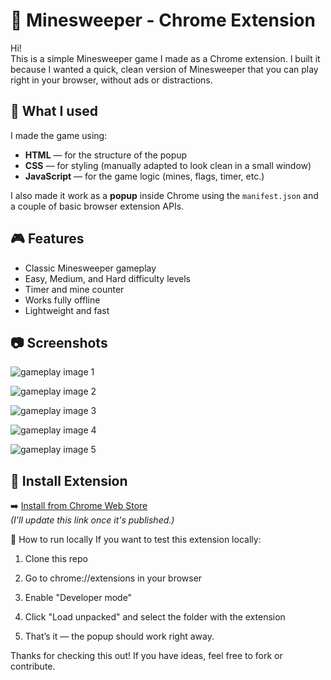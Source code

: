 # 🧨 Minesweeper - Chrome Extension

Hi!  
This is a simple Minesweeper game I made as a Chrome extension. I built it because I wanted a quick, clean version of Minesweeper that you can play right in your browser, without ads or distractions.

## 🔧 What I used

I made the game using:
- **HTML** — for the structure of the popup
- **CSS** — for styling (manually adapted to look clean in a small window)
- **JavaScript** — for the game logic (mines, flags, timer, etc.)

I also made it work as a **popup** inside Chrome using the `manifest.json` and a couple of basic browser extension APIs.

## 🎮 Features

- Classic Minesweeper gameplay
- Easy, Medium, and Hard difficulty levels
- Timer and mine counter
- Works fully offline
- Lightweight and fast

## 📷 Screenshots

![gameplay image 1](https://github.com/user-attachments/assets/f060b6e8-668a-44da-a555-a5ff8d33616e)

![gameplay image 2](https://github.com/user-attachments/assets/74bc203b-6e98-415f-a3c5-8f93c302953b)

![gameplay image 3](https://github.com/user-attachments/assets/a3a8919f-185a-4bf8-862d-d0152bbe2230)

![gameplay image 4](https://github.com/user-attachments/assets/d5791925-cbe1-4ad4-a4de-080d8da372bd)

![gameplay image 5](https://github.com/user-attachments/assets/1928da70-36b4-4cbd-98fa-6f021a306d98)



## 🧩 Install Extension

➡️ [Install from Chrome Web Store](https://chrome.google.com/webstore/detail/YOUR-EXTENSION-ID)  
_(I'll update this link once it's published.)_


🚀 How to run locally
If you want to test this extension locally:

1. Clone this repo

2. Go to chrome://extensions in your browser

3. Enable "Developer mode"

4. Click "Load unpacked" and select the folder with the extension

5. That’s it — the popup should work right away.



Thanks for checking this out! If you have ideas, feel free to fork or contribute.
